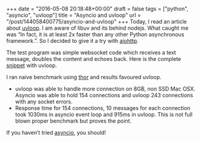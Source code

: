 +++
date = "2016-05-08 20:18:48+00:00"
draft = false
tags = ["python", "asyncio", "uvloop"]
title = "Asyncio and uvloop"
url = "/post/144058400775/asyncio-and-uvloop"
+++
Today, I read an article about <a href="http://magic.io/blog/uvloop-make-python-networking-great-again/" target="_blank">uvloop</a>. I am aware of libuv and its behind nodejs. What caught me was “In fact, it is at least 2x faster than any other Python asynchronous framework.”. So I decided to give it a try with <a href="https://aiohttp.readthedocs.io/en/stable/web.html#websockets" target="_blank">aiohttp</a>.

The test program was simple websocket code which receives a text message, doubles the content and echoes back. Here is the complete <a href="https://gist.github.com/kracekumar/daf10b3be3191a78b037c0c79667c26c" target="_blank">snippet</a> with uvloop.

I ran naive benchmark using <a href="https://github.com/observing/thor" target="_blank">thor</a> and results favoured uvloop.

* uvloop was able to handle more connection on 8GB, non SSD Mac OSX. Asyncio was able to hold 154 connections and uvloop 243 connections with any socket errors.
* Response time for 154 connections, 10 messages for each connection took 1030ms in asyncio event loop and 915ms in uvloop. This is not full blown proper benchmark but proves the point.

If you haven’t tried <a href="https://docs.python.org/3/library/asyncio.html" target="_blank">asyncio</a>, you should!
